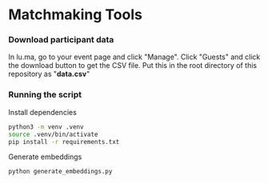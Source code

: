 # Matchmaking Tools

### Download participant data

In lu.ma, go to your event page and click "Manage". Click "Guests" and click the download button to get the CSV file. Put this in the root directory of this repository as "**data.csv**"

### Running the script

Install dependencies

```sh
python3 -m venv .venv
source .venv/bin/activate
pip install -r requirements.txt
```

Generate embeddings

```sh
python generate_embeddings.py
```
